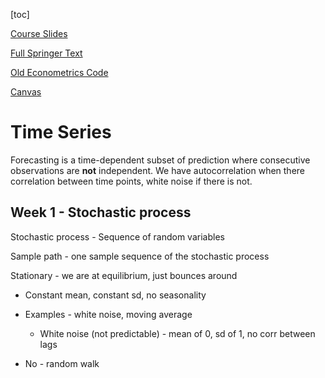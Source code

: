 [toc]

[Course Slides](https://github.com/SamMusch/Private-Repo/tree/master/Advanced/Time-Series)

[Full Springer Text](https://mybiostats.files.wordpress.com/2015/03/time-series-analysis-with-applications-in-r-cryer-and-chan.pdf)

[Old Econometrics Code](https://github.com/SamMusch/R/blob/master/Statistics/Time-Series.R)

[Canvas](https://canvas.umn.edu/courses/161920/modules)



# Time Series

Forecasting is a time-dependent subset of prediction where consecutive observations are **not** independent. We have autocorrelation when there correlation between time points, white noise if there is not.



## Week 1 - Stochastic process

Stochastic process - Sequence of random variables	

Sample path - one sample sequence of the stochastic process 



Stationary - we are at equilibrium, just bounces around

- Constant mean, constant sd, no seasonality

- Examples - white noise, moving average
  - White noise (not predictable) - mean of 0, sd of 1, no corr between lags
- No - random walk


